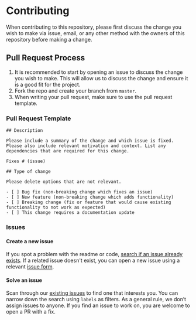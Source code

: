 # Contributing

When contributing to this repository, please first discuss the change you wish to make via issue,
email, or any other method with the owners of this repository before making a change. 

## Pull Request Process

1. It is recommended to start by opening an issue to discuss the change you wish to make. This will allow us to discuss the change and ensure it is a good fit for the project.
2. Fork the repo and create your branch from `master`.
3. When writing your pull request, make sure to use the pull request template.

### Pull Request Template

```
## Description

Please include a summary of the change and which issue is fixed. Please also include relevant motivation and context. List any dependencies that are required for this change.

Fixes # (issue)

## Type of change

Please delete options that are not relevant.

- [ ] Bug fix (non-breaking change which fixes an issue)
- [ ] New feature (non-breaking change which adds functionality)
- [ ] Breaking change (fix or feature that would cause existing functionality to not work as expected)
- [ ] This change requires a documentation update
```

### Issues

#### Create a new issue

If you spot a problem with the readme or code, [search if an issue already exists](https://github.com/SethBurkart123/BetterThanBetterSeqta/issues). If a related issue doesn't exist, you can open a new issue using a relevant [issue form](https://github.com/SethBurkart123/BetterThanBetterSeqta/issues/new).

#### Solve an issue

Scan through our [existing issues](https://github.com/SethBurkart123/BetterThanBetterSeqta/issues) to find one that interests you. You can narrow down the search using `labels` as filters. As a general rule, we don’t assign issues to anyone. If you find an issue to work on, you are welcome to open a PR with a fix.
